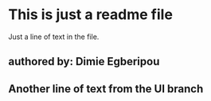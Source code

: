 # This is just a readme file
Just a line of text in the file.
## authored by: Dimie Egberipou
## Another line of text from the UI branch